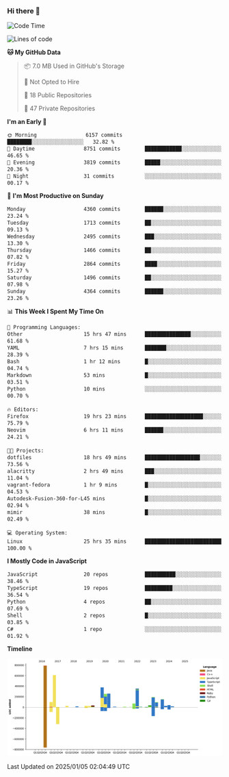 ### Hi there 👋

<!--
**Clumsy-Coder/Clumsy-Coder** is a ✨ _special_ ✨ repository because its `README.md` (this file) appears on your GitHub profile.

Here are some ideas to get you started:

- 🔭 I’m currently working on ...
- 🌱 I’m currently learning ...
- 👯 I’m looking to collaborate on ...
- 🤔 I’m looking for help with ...
- 💬 Ask me about ...
- 📫 How to reach me: ...
- 😄 Pronouns: ...
- ⚡ Fun fact: ...
-->

<!-- anmol098/waka-readme-stats -->
<!--START_SECTION:waka-->
![Code Time](http://img.shields.io/badge/Code%20Time-1%2C098%20hrs%2058%20mins-blue)

![Lines of code](https://img.shields.io/badge/From%20Hello%20World%20I%27ve%20Written-3.5%20million%20lines%20of%20code-blue)

**🐱 My GitHub Data** 

> 📦 7.0 MB Used in GitHub's Storage 
 > 
> 🚫 Not Opted to Hire
 > 
> 📜 18 Public Repositories 
 > 
> 🔑 47 Private Repositories 
 > 
**I'm an Early 🐤** 

```text
🌞 Morning                6157 commits        ████████░░░░░░░░░░░░░░░░░   32.82 % 
🌆 Daytime                8751 commits        ████████████░░░░░░░░░░░░░   46.65 % 
🌃 Evening                3819 commits        █████░░░░░░░░░░░░░░░░░░░░   20.36 % 
🌙 Night                  31 commits          ░░░░░░░░░░░░░░░░░░░░░░░░░   00.17 % 
```
📅 **I'm Most Productive on Sunday** 

```text
Monday                   4360 commits        ██████░░░░░░░░░░░░░░░░░░░   23.24 % 
Tuesday                  1713 commits        ██░░░░░░░░░░░░░░░░░░░░░░░   09.13 % 
Wednesday                2495 commits        ███░░░░░░░░░░░░░░░░░░░░░░   13.30 % 
Thursday                 1466 commits        ██░░░░░░░░░░░░░░░░░░░░░░░   07.82 % 
Friday                   2864 commits        ████░░░░░░░░░░░░░░░░░░░░░   15.27 % 
Saturday                 1496 commits        ██░░░░░░░░░░░░░░░░░░░░░░░   07.98 % 
Sunday                   4364 commits        ██████░░░░░░░░░░░░░░░░░░░   23.26 % 
```


📊 **This Week I Spent My Time On** 

```text
💬 Programming Languages: 
Other                    15 hrs 47 mins      ███████████████░░░░░░░░░░   61.68 % 
YAML                     7 hrs 15 mins       ███████░░░░░░░░░░░░░░░░░░   28.39 % 
Bash                     1 hr 12 mins        █░░░░░░░░░░░░░░░░░░░░░░░░   04.74 % 
Markdown                 53 mins             █░░░░░░░░░░░░░░░░░░░░░░░░   03.51 % 
Python                   10 mins             ░░░░░░░░░░░░░░░░░░░░░░░░░   00.70 % 

🔥 Editors: 
Firefox                  19 hrs 23 mins      ███████████████████░░░░░░   75.79 % 
Neovim                   6 hrs 11 mins       ██████░░░░░░░░░░░░░░░░░░░   24.21 % 

🐱‍💻 Projects: 
dotfiles                 18 hrs 49 mins      ██████████████████░░░░░░░   73.56 % 
alacritty                2 hrs 49 mins       ███░░░░░░░░░░░░░░░░░░░░░░   11.04 % 
vagrant-fedora           1 hr 9 mins         █░░░░░░░░░░░░░░░░░░░░░░░░   04.53 % 
Autodesk-Fusion-360-for-L45 mins             █░░░░░░░░░░░░░░░░░░░░░░░░   02.94 % 
mimir                    38 mins             █░░░░░░░░░░░░░░░░░░░░░░░░   02.49 % 

💻 Operating System: 
Linux                    25 hrs 35 mins      █████████████████████████   100.00 % 
```

**I Mostly Code in JavaScript** 

```text
JavaScript               20 repos            ██████████░░░░░░░░░░░░░░░   38.46 % 
TypeScript               19 repos            █████████░░░░░░░░░░░░░░░░   36.54 % 
Python                   4 repos             ██░░░░░░░░░░░░░░░░░░░░░░░   07.69 % 
Shell                    2 repos             █░░░░░░░░░░░░░░░░░░░░░░░░   03.85 % 
C#                       1 repo              ░░░░░░░░░░░░░░░░░░░░░░░░░   01.92 % 
```



**Timeline**

![Lines of Code chart](https://raw.githubusercontent.com/Clumsy-Coder/Clumsy-Coder/main/assets/bar_graph.png)


 Last Updated on 2025/01/05 02:04:49 UTC
<!--END_SECTION:waka-->
